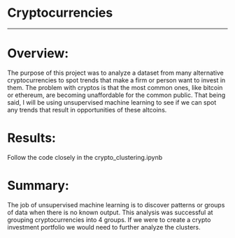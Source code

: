 # Cryptocurrencies
-----------------------------------------------------------
# Overview:
The purpose of this project was to analyze a dataset from many alternative cryptocurrencies to spot trends that make a firm or person want to invest in them. The problem with cryptos is that the most common ones, like bitcoin or ethereum, are becoming unaffordable for the common public. That being said, I will be using unsupervised machine learning to see if we can spot any trends that result in opportunities of these altcoins.

# Results:
Follow the code closely in the crypto_clustering.ipynb

# Summary:
The job of unsupervised machine learning is to discover patterns or groups of data when there is no known output. This analysis was successful at grouping cryptocurrencies into 4 groups. If we were to create a crypto investment portfolio we would need to further analyze the clusters.
